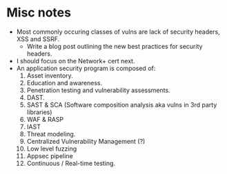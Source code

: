 # Misc notes

* Most commonly occuring classes of vulns are lack of security headers, XSS and SSRF.
    * Write a blog post outlining the new best practices for security headers.
* I should focus on the Network+ cert next.
* An application security program is composed of:
    1. Asset inventory.
    2. Education and awareness.
    3. Penetration testing and vulnerability assessments.
    4. DAST.
    5. SAST & SCA (Software composition analysis aka vulns in 3rd party libraries)
    6. WAF & RASP
    7. IAST
    8. Threat modeling.
    9. Centralized Vulnerability Management (?)
    10. Low level fuzzing
    11. Appsec pipeline
    12. Continuous / Real-time testing.

